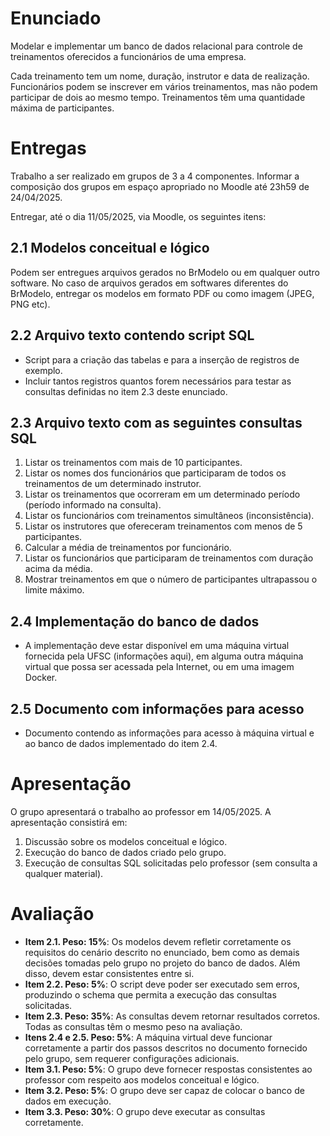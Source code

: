 # Enunciado

Modelar e implementar um banco de dados relacional para controle de treinamentos oferecidos a funcionários de uma empresa.

Cada treinamento tem um nome, duração, instrutor e data de realização. Funcionários podem se inscrever em vários treinamentos, mas não podem participar de dois ao mesmo tempo. Treinamentos têm uma quantidade máxima de participantes.

# Entregas

Trabalho a ser realizado em grupos de 3 a 4 componentes. Informar a composição dos grupos em espaço apropriado no Moodle até 23h59 de 24/04/2025.

Entregar, até o dia 11/05/2025, via Moodle, os seguintes itens:

## 2.1 Modelos conceitual e lógico

Podem ser entregues arquivos gerados no BrModelo ou em qualquer outro software. No caso de arquivos gerados em softwares diferentes do BrModelo, entregar os modelos em formato PDF ou como imagem (JPEG, PNG etc).

## 2.2 Arquivo texto contendo script SQL

- Script para a criação das tabelas e para a inserção de registros de exemplo.
- Incluir tantos registros quantos forem necessários para testar as consultas definidas no item 2.3 deste enunciado.

## 2.3 Arquivo texto com as seguintes consultas SQL

1. Listar os treinamentos com mais de 10 participantes.
2. Listar os nomes dos funcionários que participaram de todos os treinamentos de um determinado instrutor.
3. Listar os treinamentos que ocorreram em um determinado período (período informado na consulta).
4. Listar os funcionários com treinamentos simultâneos (inconsistência).
5. Listar os instrutores que ofereceram treinamentos com menos de 5 participantes.
6. Calcular a média de treinamentos por funcionário.
7. Listar os funcionários que participaram de treinamentos com duração acima da média.
8. Mostrar treinamentos em que o número de participantes ultrapassou o limite máximo.

## 2.4 Implementação do banco de dados

- A implementação deve estar disponível em uma máquina virtual fornecida pela UFSC (informações aqui), em alguma outra máquina virtual que possa ser acessada pela Internet, ou em uma imagem Docker.

## 2.5 Documento com informações para acesso

- Documento contendo as informações para acesso à máquina virtual e ao banco de dados implementado do item 2.4.

# Apresentação

O grupo apresentará o trabalho ao professor em 14/05/2025. A apresentação consistirá em:

1. Discussão sobre os modelos conceitual e lógico.
2. Execução do banco de dados criado pelo grupo.
3. Execução de consultas SQL solicitadas pelo professor (sem consulta a qualquer material).

# Avaliação

- **Item 2.1. Peso: 15%**: Os modelos devem refletir corretamente os requisitos do cenário descrito no enunciado, bem como as demais decisões tomadas pelo grupo no projeto do banco de dados. Além disso, devem estar consistentes entre si.
- **Item 2.2. Peso: 5%**: O script deve poder ser executado sem erros, produzindo o schema que permita a execução das consultas solicitadas.
- **Item 2.3. Peso: 35%**: As consultas devem retornar resultados corretos. Todas as consultas têm o mesmo peso na avaliação.
- **Itens 2.4 e 2.5. Peso: 5%**: A máquina virtual deve funcionar corretamente a partir dos passos descritos no documento fornecido pelo grupo, sem requerer configurações adicionais.
- **Item 3.1. Peso: 5%**: O grupo deve fornecer respostas consistentes ao professor com respeito aos modelos conceitual e lógico.
- **Item 3.2. Peso: 5%**: O grupo deve ser capaz de colocar o banco de dados em execução.
- **Item 3.3. Peso: 30%**: O grupo deve executar as consultas corretamente.
